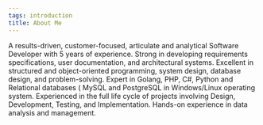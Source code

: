 ```yaml
---
tags: introduction
title: About Me
---
```


A results-driven, customer-focused, articulate and analytical Software Developer with 5 years of experience. Strong in developing requirements specifications, user documentation, and architectural systems. Excellent in structured and object-oriented programming, system design, database design, and problem-solving. Expert in Golang, PHP, C#, Python and Relational databases ( MySQL and PostgreSQL in Windows/Linux operating system. Experienced in the full life cycle of projects involving Design, Development, Testing, and Implementation. Hands-on experience in data analysis and management.